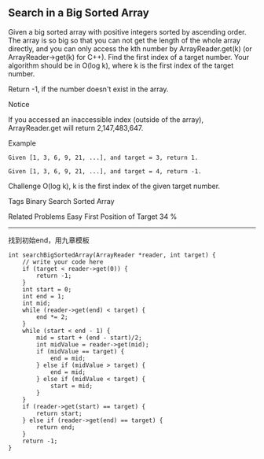 ## Search in a Big Sorted Array  ##

Given a big sorted array with positive integers sorted by ascending order. The array is so big so that you can not get the length of the whole array directly, and you can only access the kth number by ArrayReader.get(k) (or ArrayReader->get(k) for C++). Find the first index of a target number. Your algorithm should be in O(log k), where k is the first index of the target number.

Return -1, if the number doesn't exist in the array.

 Notice

If you accessed an inaccessible index (outside of the array), ArrayReader.get will return 2,147,483,647.

Example

	Given [1, 3, 6, 9, 21, ...], and target = 3, return 1.
	
	Given [1, 3, 6, 9, 21, ...], and target = 4, return -1.

Challenge 
O(log k), k is the first index of the given target number.

Tags 
Binary Search Sorted Array

Related Problems 
Easy First Position of Target 34 %

----------
找到初始end，用九章模板

	int searchBigSortedArray(ArrayReader *reader, int target) {
	    // write your code here
	    if (target < reader->get(0)) {
	        return -1;
	    }
	    int start = 0;
	    int end = 1;
	    int mid;
	    while (reader->get(end) < target) {
	        end *= 2;
	    }
	    while (start < end - 1) {
	        mid = start + (end - start)/2;
	        int midValue = reader->get(mid);
	        if (midValue == target) {
	            end = mid;
	        } else if (midValue > target) {
	            end = mid;
	        } else if (midValue < target) {
	            start = mid;
	        }
	    }
	    if (reader->get(start) == target) {
	        return start;
	    } else if (reader->get(end) == target) {
	        return end;
	    }
	    return -1;
	}